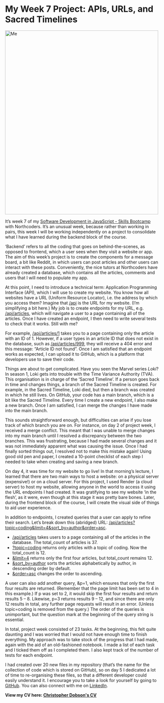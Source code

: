 # My Week 7 Project: APIs, URLs, and Sacred Timelines

<img
      src="Me.jpg"
      alt="Me"
      width="500"
      height="600" />

It’s week 7 of my [Software Development in JavaScript - Skills Bootcamp](https://northcoders.com/our-courses/skills-bootcamp-in-software-development) with Northcoders. It’s an unusual week, because rather than working in pairs, this week I will be working independently on a project to consolidate what I have learned during the backend block of the course.

‘Backend’ refers to all the coding that goes on behind-the-scenes, as opposed to frontend, which a user sees when they visit a website or app. The aim of this week’s project is to create the components for a message board, a bit like Reddit, in which users can post articles and other users can interact with these posts. Conveniently, the nice tutors at Northcoders have already created a database, which contains all the articles, comments and users that I will need to populate my app.

At this point, I need to introduce a technical term: Application Programming Interface (API), which I will use to create my website. You know how all websites have a URL (Uniform Resource Locator), i.e. the address by which you access them? Imagine that [/api](https://my-nc-news-2zd4.onrender.com/api) is the URL for my website. (I’m simplifying a bit here.) My job is to create endpoints for my URL, e.g. [/api/articles](https://my-nc-news-2zd4.onrender.com/api/articles), which will navigate a user to a page containing all of the articles. Once I have created an endpoint, I then need to write several tests to check that it works. Still with me?

For example, [/api/articles/1](https://my-nc-news-2zd4.onrender.com/api/articles/1) takes you to a page containing only the article with an ID of 1. However, if a user types in an article ID that does not exist in the database, such as [/api/articles/999](https://my-nc-news-2zd4.onrender.com/api/articles/999), they will receive a 404 error and this message: “Article ID not found”. Once I am satisfied that an endpoint works as expected, I can upload it to GitHub, which is a platform that developers use to save their code.

Things are about to get complicated. Have you seen the Marvel series *Loki*? In season 1, Loki gets into trouble with the Time Variance Authority (TVA). This organisation is in charge of the ‘Sacred Timeline’. If a person goes back in time and changes things, a branch of the Sacred Timeline is created. For example, in the Sacred Timeline, Loki died, but then a branch was created in which he still lives. On GitHub, your code has a main branch, which is a bit like the Sacred Timeline. Every time I create a new endpoint, I also make a new branch. Once I am satisfied, I can merge the changes I have made into the main branch.

This sounds straightforward enough, but difficulties can arise if you lose track of which branch you are on. For instance, on day 2 of project week, I received a merge conflict. This meant that I was unable to merge changes into my main branch until I resolved a discrepancy between the two branches. This was frustrating, because I had made several changes and it was not immediately apparent what was causing the issue. Once I had finally sorted things out, I resolved not to make this mistake again! Using good old pen and paper, I created a 10-point checklist of each step I needed to take when creating and saving a new branch.

On day 4, it was time for my website to go live! In that morning’s lecture, I learned that there are two main ways to host a website: on a physical server (expensive!) or on a cloud server. For this project, I used Render (a cloud server) to host my website, allowing anyone in the world to access it using the URL endpoints I had created. It was gratifying to see my website ‘in the flesh’, as it were, even though at this stage it was pretty bare bones. Later, during the frontend block of the course, I will create the visual side of things to aid user experience.

In addition to endpoints, I created queries that a user can apply to refine their search. Let’s break down this (abridged) URL: [/api/articles?topic=coding&limit=4&sort_by=author&order=asc](https://my-nc-news-2zd4.onrender.com/api/articles?topic=coding&limit=4&sort_by=author&order=asc).

- [/api/articles](https://my-nc-news-2zd4.onrender.com/api/articles) takes users to a page containing all of the articles in the database. The total_count of articles is 37.
- [?topic=coding](https://my-nc-news-2zd4.onrender.com/api/articles?topic=coding) returns only articles with a topic of coding. Now the total_count is 12.
- [&limit=4](https://my-nc-news-2zd4.onrender.com/api/articles?topic=coding&limit=4) returns only the first four articles, but total_count remains 12.
- [&sort_by=author](https://my-nc-news-2zd4.onrender.com/api/articles?topic=coding&limit=4&sort_by=author) sorts the articles alphabetically by author, in descending order by default.
- [&order=asc](https://my-nc-news-2zd4.onrender.com/api/articles?topic=coding&limit=4&sort_by=author&order=asc) changes the order to ascending.

A user can also add another query, &p=1, which ensures that only the first four results are returned. (Remember that the page limit has been set to 4 in this example.) If p was set to 2, it would skip the first four results and return results 5 – 8. Likewise, p=3 returns results 9 – 12, and since there are only 12 results in total, any further page requests will result in an error. (Unless topic=coding is removed from the query.) The order of the queries is unimportant, but the question mark at the beginning of the query string is essential.

In total, project week consisted of 23 tasks. At the beginning, this felt quite daunting and I was worried that I would not have enough time to finish everything. My approach was to take stock of the progress that I had made, again with the aid of an old-fashioned notebook. I made a list of each task and I ticked them off as I completed them. I also kept track of the number of tests for each endpoint.

I had created over 20 new files in my repository (that’s the name for the collection of code which is stored on GitHub), so on day 5 I dedicated a lot of time to re-organising these files, so that a different developer could easily understand it. I encourage you to take a look for yourself by going to [GitHub](https://github.com/ChrisDobson/my-nc-news). You can also connect with me on [LinkedIn](https://www.linkedin.com/in/christopher-d-572004256/).

**View my CV here: [Christopher Dobson's CV](https//chrisdobson.github.io/web/)**
